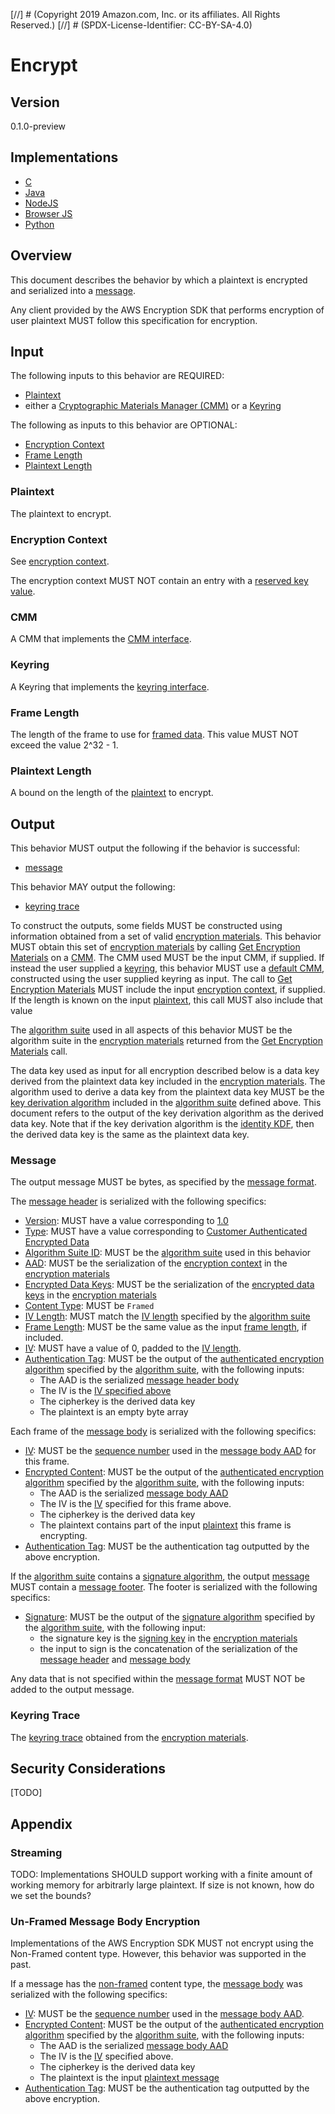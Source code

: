 [//] # (Copyright 2019 Amazon.com, Inc. or its affiliates. All Rights Reserved.)
[//] # (SPDX-License-Identifier: CC-BY-SA-4.0)

# Encrypt

## Version

0.1.0-preview

## Implementations

- [C](https://github.com/aws/aws-encryption-sdk-c/blob/master/source/session_encrypt.c)
- [Java](https://github.com/aws/aws-encryption-sdk-java/blob/master/src/main/java/com/amazonaws/encryptionsdk/internal/EncryptionHandler.java)
- [NodeJS](https://github.com/awslabs/aws-encryption-sdk-javascript/blob/master/modules/encrypt-node/src/encrypt.ts)
- [Browser JS](https://github.com/awslabs/aws-encryption-sdk-javascript/blob/master/modules/encrypt-browser/src/encrypt.ts)
- [Python](https://github.com/aws/aws-encryption-sdk-python/blob/master/src/aws_encryption_sdk/streaming_client.py)

## Overview

This document describes the behavior by which a plaintext is encrypted and serialized into a [message](#message.md).

Any client provided by the AWS Encryption SDK that performs encryption of user plaintext MUST follow
this specification for encryption.

## Input

The following inputs to this behavior are REQUIRED:

- [Plaintext](#plaintext)
- either a [Cryptographic Materials Manager (CMM)](cmm-interface.md) or a [Keyring](#keyring-interface.md)

The following as inputs to this behavior are OPTIONAL:

- [Encryption Context](#encryption-context)
- [Frame Length](#frame-length)
- [Plaintext Length](#plaintext-length)

### Plaintext

The plaintext to encrypt.

### Encryption Context

See [encryption context](#structures.md#encryption-context).

The encryption context MUST NOT contain an entry with a [reserved key value](#data-structutes.md#encryption-context).

### CMM

A CMM that implements the [CMM interface](#cmm-interface.md).

### Keyring

A Keyring that implements the [keyring interface](#keyring-interface.md).

### Frame Length

The length of the frame to use for [framed data](#message-body.md).
This value MUST NOT exceed the value 2^32 - 1.

### Plaintext Length

A bound on the length of the [plaintext](#plaintext) to encrypt.

## Output

This behavior MUST output the following if the behavior is successful:

- [message](#message.md)

This behavior MAY output the following:

- [keyring trace](#structures.md#keyring-trace)

To construct the outputs, some fields MUST be constructed using information obtained
from a set of valid [encryption materials](#structures.md#encryption-materials).
This behavior MUST obtain this set of [encryption materials](#structures.md#encryption-materials)
by calling [Get Encryption Materials](#cmm-interface.md#get-encryption-materials) on a [CMM](#cmm-interface.md).
The CMM used MUST be the input CMM, if supplied.
If instead the user supplied a [keyring](#keyring-interface.md), this behavior MUST use a [default CMM](#default-cmm.md),
constructed using the user supplied keyring as input.
The call to [Get Encryption Materials](#cmm-interface.md#get-encryption-materials) MUST include the
input [encryption context](#encryption-context), if supplied.
If the length is known on the input [plaintext](#plaintext), this call MUST also include that value

The [algorithm suite](#algorithm-suites.md) used in all aspects of this behavior MUST be the algorithm suite in the
[encryption materials](#encryption-materials.md) returned from the [Get Encryption Materials](#cmm-interface#get-encryption-materials) call.

The data key used as input for all encryption described below is a data key derived from the plaintext data key
included in the [encryption materials](#data-strucutres.md#encryption-materials).
The algorithm used to derive a data key from the plaintext data key MUST be
the [key derivation algorithm](#algorithm-suites.md#key-derivation-algorithm) included in the
[algorithm suite](#algorithm-suites.md) defined above.
This document refers to the output of the key derivation algorithm as the derived data key.
Note that if the key derivation algorithm is the [identity KDF](#algorithm-suites.md#identity-kdf),
then the derived data key is the same as the plaintext data key.

### Message

The output message MUST be bytes, as specified by the [message format](#message.md).

The [message header](#message-header.md) is serialized with the following specifics:

- [Version](#message-header.md#version): MUST have a value corresponding to [1.0](#message-header.md#supported-versions)
- [Type](#message-header.md#type): MUST have a value corresponding to [Customer Authenticated Encrypted Data](#message.md#supported-types)
- [Algorithm Suite ID](#message-header.md#algorithm-suite-id): MUST be the [algorithm suite](#algorithm-suites.md)
  used in this behavior
- [AAD](#message-header.md#aad): MUST be the serialization of the [encryption context](#structures.md#encryption-context)
  in the [encryption materials](#structures.md#encryption-materials)
- [Encrypted Data Keys](#message-header.md#encrypted-data-key): MUST be the serialization of the
  [encrypted data keys](#structures.md#encrypted-data-keys) in the [encryption materials](#structures.md#encryption-materials)
- [Content Type](#message-header.md#content-type): MUST be `Framed`
- [IV Length](#message-header.md#iv-length): MUST match the [IV length](#algorithm-suites.md#iv-length)
  specified by the [algorithm suite](#algorithm-suites.md)
- [Frame Length](#message-header.md#frame-length): MUST be the same value as the input [frame length](#frame-length),
  if included.
- [IV](#message-header.md#iv): MUST have a value of 0, padded to the [IV length](#message-header.md#iv-length).
- [Authentication Tag](#message-header.md#authentication-tag): MUST be the output of the
  [authenticated encryption algorithm](#algorithm-suites.md#encryption-algorithm)
  specified by the [algorithm suite](#algorithm-suites.md), with the following inputs:
  - The AAD is the serialized [message header body](#message-header.md#header-body)
  - The IV is the [IV specified above](#message-header.md#iv)
  - The cipherkey is the derived data key
  - The plaintext is an empty byte array

Each frame of the [message body](#message-body.md) is serialized with the following specifics:

- [IV](#message-body.md#iv): MUST be the [sequence number](#message-body-aad.md#sequence-number)
  used in the [message body AAD](#message-body-aad.md) for this frame.
- [Encrypted Content](#message-body.md#encrypted-content): MUST be the output of the [authenticated encryption algorithm](#algorithm-suites.md#encryption-algorithm)
  specified by the [algorithm suite](#algorithm-suites.md), with the following inputs:
  - The AAD is the serialized [message body AAD](#message-body-aad.md)
  - The IV is the [IV](#message-body.md#iv) specified for this frame above.
  - The cipherkey is the derived data key
  - The plaintext contains part of the input [plaintext](#plaintext) this frame is encrypting.
- [Authentication Tag](#message-body.md#authentication-tag): MUST be the authentication tag outputted by the above encryption.

If the [algorithm suite](#algorithm-suites.md) contains a [signature algorithm](#algorithm-suites.md#signature-algorithm),
the output [message](#message.md) MUST contain a [message footer](#message-footer.md).
The footer is serialized with the following specifics:

- [Signature](#message-footer.md#signature): MUST be the output of the [signature algorithm](#algorithm-suites.md#signature-algorithm)
  specified by the [algorithm suite](#algorithm-suites.md), with the following input:
  - the signature key is the [signing key](#structures.md#signing-key) in the [encryption materials](#structures.md#encryption-materials)
  - the input to sign is the concatenation of the serialization of the [message header](#message-header) and [message body](#message-body)

Any data that is not specified within the [message format](#message.md) MUST NOT be added to the output message.

### Keyring Trace

The [keyring trace](#structures.md#keyring-trace) obtained from the [encryption materials](#data-structure.md#encryption-materials).

## Security Considerations

[TODO]

## Appendix

### Streaming

TODO: Implementations SHOULD support working with a finite amount of working memory for arbitrarly large plaintext.
If size is not known, how do we set the bounds?

### Un-Framed Message Body Encryption

Implementations of the AWS Encryption SDK MUST not encrypt using the Non-Framed content type.
However, this behavior was supported in the past.

If a message has the [non-framed](#message-body.md#non-framed-data) content type,
the [message body](#message-body.md) was serialized with the following specifics:

- [IV](#message-body.md#iv):  MUST be the [sequence number](#message-body-aad.md#sequence-number)
  used in the [message body AAD](#message-body-aad.md).
- [Encrypted Content](#message-body.md#encrypted-content): MUST be the output of the [authenticated encryption algorithm](#algorithm-suites.md#encryption-algorithm)
  specified by the [algorithm suite](#algorithm-suites.md), with the following inputs:
  - The AAD is the serialized [message body AAD](#message-body-aad.md)
  - The IV is the [IV](#message-body.md#iv) specified above.
  - The cipherkey is the derived data key
  - The plaintext is the input [plaintext message](#plaintext-message)
- [Authentication Tag](#message-body.md#authentication-tag): MUST be the authentication tag outputted by the above encryption.
